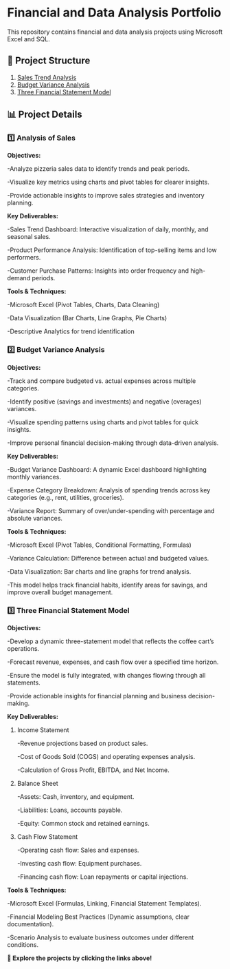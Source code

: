 # Financial and Data Analysis Portfolio  
This repository contains financial and data analysis projects using Microsoft Excel and SQL.

## 📂 Project Structure  
1.  [Sales Trend Analysis](./Project1)  
2.  [Budget Variance Analysis](./Project2)  
3.  [Three Financial Statement Model](./Project3)  

## 📊 Project Details  
### 1️⃣ Analysis of Sales

**Objectives:**

  -Analyze pizzeria sales data to identify trends and peak periods. 
  
  -Visualize key metrics using charts and pivot tables for clearer insights.
  
  -Provide actionable insights to improve sales strategies and inventory planning.

**Key Deliverables:**

  -Sales Trend Dashboard: Interactive visualization of daily, monthly, and seasonal sales.
  
  -Product Performance Analysis: Identification of top-selling items and low performers.
  
  -Customer Purchase Patterns: Insights into order frequency and high-demand periods.

**Tools & Techniques:**

  -Microsoft Excel (Pivot Tables, Charts, Data Cleaning)
  
  -Data Visualization (Bar Charts, Line Graphs, Pie Charts)
  
  -Descriptive Analytics for trend identification

### 2️⃣ Budget Variance Analysis    

**Objectives:**

  -Track and compare budgeted vs. actual expenses across multiple categories.
  
  -Identify positive (savings and investments) and negative (overages) variances.
  
  -Visualize spending patterns using charts and pivot tables for quick insights.
  
  -Improve personal financial decision-making through data-driven analysis.
  
**Key Deliverables:**

  -Budget Variance Dashboard: A dynamic Excel dashboard highlighting monthly variances.
  
  -Expense Category Breakdown: Analysis of spending trends across key categories (e.g., rent, utilities, groceries).
  
  -Variance Report: Summary of over/under-spending with percentage and absolute variances.

**Tools & Techniques:**

  -Microsoft Excel (Pivot Tables, Conditional Formatting, Formulas)
  
  -Variance Calculation: Difference between actual and budgeted values.
  
  -Data Visualization: Bar charts and line graphs for trend analysis.
  
  -This model helps track financial habits, identify areas for savings, and improve overall budget management.

### 3️⃣ Three Financial Statement Model  

  **Objectives:**
  
  -Develop a dynamic three-statement model that reflects the coffee cart’s operations.
  
  -Forecast revenue, expenses, and cash flow over a specified time horizon.
  
  -Ensure the model is fully integrated, with changes flowing through all statements.
  
  -Provide actionable insights for financial planning and business decision-making.
  
**Key Deliverables:**

1. Income Statement
  
    -Revenue projections based on product sales.
                  
    -Cost of Goods Sold (COGS) and operating expenses analysis.
                  
    -Calculation of Gross Profit, EBITDA, and Net Income.
          
2. Balance Sheet
   
   -Assets: Cash, inventory, and equipment.
    
   -Liabilities: Loans, accounts payable.
    
   -Equity: Common stock and retained earnings.
  
3. Cash Flow Statement
   
   -Operating cash flow: Sales and expenses.
    
   -Investing cash flow: Equipment purchases.
    
   -Financing cash flow: Loan repayments or capital injections.
    
**Tools & Techniques:**

  -Microsoft Excel (Formulas, Linking, Financial Statement Templates).
  
  -Financial Modeling Best Practices (Dynamic assumptions, clear documentation).
  
  -Scenario Analysis to evaluate business outcomes under different conditions.
  

  **🔗 Explore the projects by clicking the links above!**



